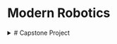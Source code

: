 # Modern Robotics

<details>
<summary># Capstone Project </summary>
The Capstone project includes implementing software intended to execute a pic and place operation. The robot for the the same is a YouBot with a universal mobile base and a 5-DOF robot arm.
</details>